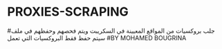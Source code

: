 # PROXIES-SCRAPING
#جلب بروكسيات من المواقع المعيينة في السكريبت ويتم فحصهم وحفظهم في ملف سيتم حفظ فقط البروكسيات التي تعمل 
#BY MOHAMED BOUGRINA

